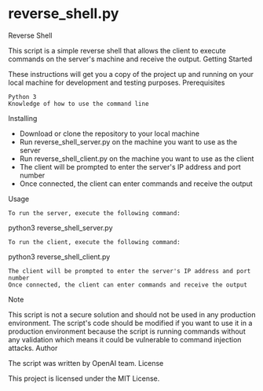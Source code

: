 # reverse_shell.py

Reverse Shell

This script is a simple reverse shell that allows the client to execute commands on the server's machine and receive the output.
Getting Started

These instructions will get you a copy of the project up and running on your local machine for development and testing purposes.
Prerequisites

    Python 3
    Knowledge of how to use the command line

Installing

   - Download or clone the repository to your local machine
   - Run reverse_shell_server.py on the machine you want to use as the server
   - Run reverse_shell_client.py on the machine you want to use as the client
   - The client will be prompted to enter the server's IP address and port number
   - Once connected, the client can enter commands and receive the output

Usage

    To run the server, execute the following command:

 python3 reverse_shell_server.py

    To run the client, execute the following command:

 python3 reverse_shell_client.py

    The client will be prompted to enter the server's IP address and port number
    Once connected, the client can enter commands and receive the output

Note

This script is not a secure solution and should not be used in any production environment. The script's code should be modified if you want to use it in a production environment because the script is running commands without any validation which means it could be vulnerable to command injection attacks.
Author

The script was written by OpenAI team.
License

This project is licensed under the MIT License.

